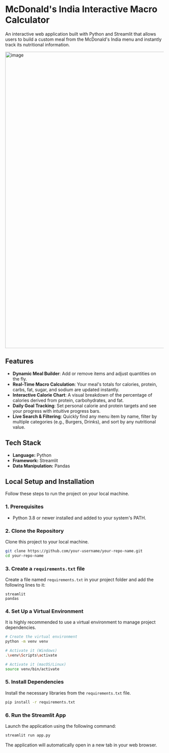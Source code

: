 # McDonald's India Interactive Macro Calculator

An interactive web application built with Python and Streamlit that allows users to build a custom meal from the McDonald's India menu and instantly track its nutritional information.

<img width="1735" height="941" alt="image" src="https://github.com/user-attachments/assets/e9d44617-d749-4134-8fd1-264e857ea531" />


## Features

-   **Dynamic Meal Builder**: Add or remove items and adjust quantities on the fly.
-   **Real-Time Macro Calculation**: Your meal's totals for calories, protein, carbs, fat, sugar, and sodium are updated instantly.
-   **Interactive Calorie Chart**: A visual breakdown of the percentage of calories derived from protein, carbohydrates, and fat.
-   **Daily Goal Tracking**: Set personal calorie and protein targets and see your progress with intuitive progress bars.
-   **Live Search & Filtering**: Quickly find any menu item by name, filter by multiple categories (e.g., Burgers, Drinks), and sort by any nutritional value.

## Tech Stack

-   **Language:** Python
-   **Framework:** Streamlit
-   **Data Manipulation:** Pandas

## Local Setup and Installation

Follow these steps to run the project on your local machine.

### 1. Prerequisites

-   Python 3.8 or newer installed and added to your system's PATH.

### 2. Clone the Repository

Clone this project to your local machine.
```bash
git clone https://github.com/your-username/your-repo-name.git
cd your-repo-name
```

### 3. Create a `requirements.txt` file

Create a file named `requirements.txt` in your project folder and add the following lines to it:
```
streamlit
pandas
```

### 4. Set Up a Virtual Environment

It is highly recommended to use a virtual environment to manage project dependencies.

```bash
# Create the virtual environment
python -m venv venv

# Activate it (Windows)
.\venv\Scripts\activate

# Activate it (macOS/Linux)
source venv/bin/activate
```

### 5. Install Dependencies

Install the necessary libraries from the `requirements.txt` file.
```bash
pip install -r requirements.txt
```

### 6. Run the Streamlit App

Launch the application using the following command:
```bash
streamlit run app.py
```

The application will automatically open in a new tab in your web browser.
